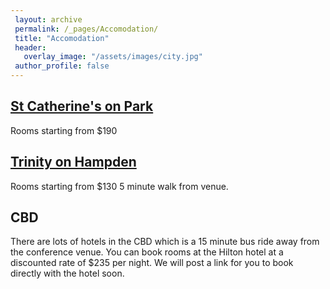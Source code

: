 ```yaml
---
 layout: archive
 permalink: /_pages/Accomodation/
 title: "Accomodation"
 header:
   overlay_image: "/assets/images/city.jpg"
 author_profile: false  
---
```


## [St Catherine's on Park](http://www.stcatherinesonpark.com.au)

Rooms starting from $190

## [Trinity on Hampden](http://www.trinityonhampden.com.au/guest-accommodation/)

Rooms starting from $130
5 minute walk from venue.

## CBD

There are lots of hotels in the CBD which is a 15 minute bus ride away from the conference venue.
You can book rooms at the Hilton hotel at a discounted rate of $235 per night.  We will post a link for you to book directly with the hotel soon.
